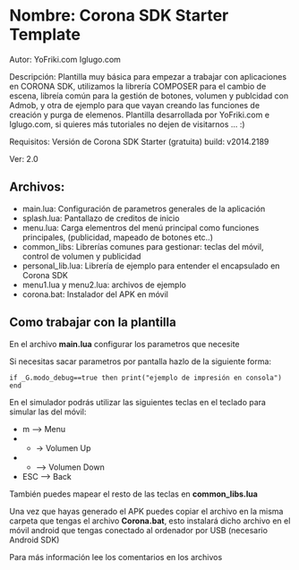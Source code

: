 Nombre: Corona SDK Starter Template
===================================

Autor: YoFriki.com Iglugo.com

Descripción: Plantilla muy básica para empezar a trabajar con aplicaciones en CORONA SDK, utilizamos la librería COMPOSER para el cambio de escena, libreía común para la gestión de botones, volumen y publcidad con Admob, y otra de ejemplo para que vayan creando las funciones de creación y purga de elemenos. Plantilla desarrollada por YoFriki.com e Iglugo.com, si quieres más tutoriales no dejen de visitarnos ... :)

Requisitos: Versión de Corona SDK Starter (gratuita) build:  v2014.2189

Ver: 2.0


Archivos:
---------

- main.lua: Configuración de parametros generales de la aplicación
- splash.lua: Pantallazo de creditos de inicio
- menu.lua: Carga elementros del menú principal como funciones principales, (publicidad, mapeado de botones etc..)
- common_libs: Librerías comunes para gestionar: teclas del móvil, control de volumen y publicidad
- personal_lib.lua: Librería de ejemplo para entender el encapsulado en Corona SDK
- menu1.lua y menu2.lua: archivos de ejemplo
- corona.bat: Instalador del APK en móvil

Como trabajar con la plantilla
------------------------------

En el archivo **main.lua** configurar los parametros que necesite

Si necesitas sacar parametros por pantalla hazlo de la siguiente forma:

    if _G.modo_debug==true then	print("ejemplo de impresión en consola") end

En el simulador podrás utilizar las siguientes teclas en el teclado para simular las del móvil:
- m --> Menu
- + -> Volumen Up
- - --> Volumen Down
- ESC --> Back

También puedes mapear el resto de las teclas en **common_libs.lua**

Una vez que hayas generado el APK puedes copiar el archivo en la misma carpeta que tengas el archivo **Corona.bat**, esto instalará dicho archivo en el móvil android que tengas conectado al ordenador por USB (necesario Android SDK)

Para más información lee los comentarios en los archivos






